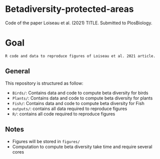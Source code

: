 # Betadiversity-protected-areas

Code of the paper Loiseau et al. (2021) TITLE. Submitted to PlosBiology.

# Goal

    R code and data to reproduce figures of Loiseau et al. 2021 article.
    
## General

This repository is structured as follow:

- `Birds/`: Contains data and code to compute beta diversity for birds
- `Plants/`: Contains data and code to compute beta diversity for plants
- `Fish/`: Contains data and code to compute beta diversity for Fish
- `outputs/`: contains all data required to reproduce figures
- `R/`: contains all code required to reproduce figures



## Notes

- Figures will be stored in `figures/`
- Computation to compute beta diversity take time and require several cores
